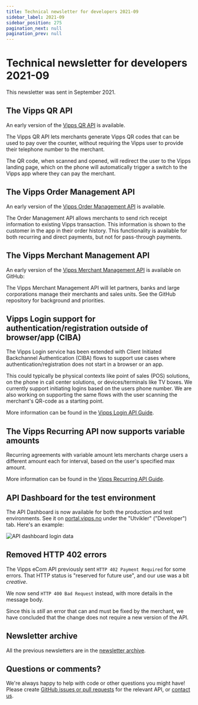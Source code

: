 ```yaml
---
title: Technical newsletter for developers 2021-09
sidebar_label: 2021-09
sidebar_position: 275
pagination_next: null
pagination_prev: null
---
```



# Technical newsletter for developers 2021-09

This newsletter was sent in September 2021.



## The Vipps QR API

An early version of the
[Vipps QR API](/docs/APIs/qr-api)
is available.

The Vipps QR API lets merchants generate Vipps QR codes that can be used to pay
over the counter, without requiring the Vipps user to provide their telephone
number to the merchant.

The QR code, when scanned and opened, will redirect the user to the Vipps
landing page, which on the phone will automatically trigger a switch to the
Vipps app where they can pay the merchant.

## The Vipps Order Management API

An early version of the
[Vipps Order Management API](/docs/APIs/order-management-api)
is available.

The Order Management API allows merchants to send rich receipt information to
existing Vipps transaction. This information is shown to the customer in the
app in their order history. This functionality is available for both recurring
and direct payments, but not for pass-through payments.

## The Vipps Merchant Management API

An early version of the
[Vipps Merchant Management API](https://github.com/vippsas/vipps-merchant-management-api)
is available on GitHub:

The Vipps Merchant Management API will let partners, banks and large corporations
manage their merchants and sales units. See the GitHub repository for
background and priorities.

## Vipps Login support for authentication/registration outside of browser/app (CIBA)

The Vipps Login service has been extended with Client Initiated Backchannel Authentication
(CIBA) flows to support use cases where authentication/registration does not start in a browser or an app.

This could typically be physical contexts like point of sales (POS) solutions, on the
phone in call center solutions, or devices/terminals like TV boxes. We currently support initiating logins based on the users phone number. We are also working on supporting the same flows with the user scanning the merchant's QR-code as a starting point.

More information can be found in the
[Vipps Login API Guide](/docs/APIs/login-api).

## The Vipps Recurring API now supports variable amounts

Recurring agreements with variable amount lets merchants charge users a different amount each for interval, based on the user's specified max amount.

More information can be found in the
[Vipps Recurring API Guide](/docs/APIs/recurring-api/vipps-recurring-api#recurring-agreements-with-variable-amount).

## API Dashboard for the test environment

The API Dashboard is now available for both the production and test environments.
See it on
[portal.vipps.no](https://portal.vipps.no)
under the "Utvikler" ("Developer") tab.
Here's an example:

![API dashboard login data](images/2021-06-api-dashboard-login-example.png)

## Removed HTTP 402 errors

The Vipps eCom API previously sent `HTTP 402 Payment Required` for some errors.
That HTTP status is "reserved for future use", and our use was a bit *creative*.

We now send `HTTP 400 Bad Request` instead, with more details in the message body.

Since this is _still_ an error that can and must be fixed by the merchant,
we have concluded that the change does not require a new version of the API.

## Newsletter archive

All the previous newsletters are in the
[newsletter archive](/docs/vipps-developers/newsletters).

## Questions or comments?

We're always happy to help with code or other questions you might have!
Please create [GitHub issues or pull requests](https://github.com/vippsas)
for the relevant API,
or [contact us](/docs/vipps-developers/contact).
